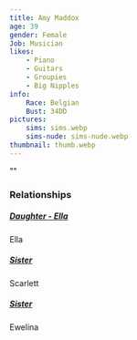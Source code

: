 ```yaml
---
title: Amy Maddox
age: 39
gender: Female
Job: Musician
likes: 
    - Piano
    - Guitars
    - Groupies
    - Big Nipples
info:
    Race: Belgian
    Bust: 34DD
pictures:
    sims: sims.webp
    sims-nude: sims-nude.webp
thumbnail: thumb.webp
---
```


""




### Relationships

##### [Daughter - Ella](/characters/Ella-Maddox)

Ella

##### [Sister](/characters/Scarlett-Maddox)

Scarlett

##### [Sister](/characters/Ewelina-Maddox)

Ewelina